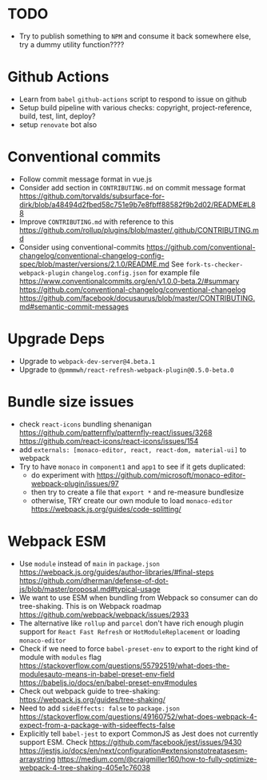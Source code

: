 # TODO

- Try to publish something to `NPM` and consume it back somewhere else, try a dummy utility function????

# Github Actions

- Learn from `babel` `github-actions` script to respond to issue on github
- Setup build pipeline with various checks: copyright, project-reference, build, test, lint, deploy?
- setup `renovate` bot also

# Conventional commits

- Follow commit message format in vue.js
- Consider add section in `CONTRIBUTING.md` on commit message format
  https://github.com/torvalds/subsurface-for-dirk/blob/a48494d2fbed58c751e9b7e8fbff88582f9b2d02/README#L88
- Improve `CONTRIBUTING.md` with reference to this
  https://github.com/rollup/plugins/blob/master/.github/CONTRIBUTING.md
- Consider using conventional-commits
  https://github.com/conventional-changelog/conventional-changelog-config-spec/blob/master/versions/2.1.0/README.md
  See `fork-ts-checker-webpack-plugin` `changelog.config.json` for example file
  https://www.conventionalcommits.org/en/v1.0.0-beta.2/#summary
  https://github.com/conventional-changelog/conventional-changelog
  https://github.com/facebook/docusaurus/blob/master/CONTRIBUTING.md#semantic-commit-messages

# Upgrade Deps

- Upgrade to `webpack-dev-server@4.beta.1`
- Upgrade to `@pmmmwh/react-refresh-webpack-plugin@0.5.0-beta.0`

# Bundle size issues

- check `react-icons` bundling shenanigan
  https://github.com/patternfly/patternfly-react/issues/3268
  https://github.com/react-icons/react-icons/issues/154
- add `externals: [monaco-editor, react, react-dom, material-ui]` to webpack
- Try to have `monaco` in `component1` and `app1` to see if it gets duplicated:
  - do experiment with https://github.com/microsoft/monaco-editor-webpack-plugin/issues/97
  - then try to create a file that `export *` and re-measure bundlesize
  - otherwise, TRY create our own module to load `monaco-editor`
    https://webpack.js.org/guides/code-splitting/

# Webpack ESM

- Use `module` instead of `main` in `package.json`
  https://webpack.js.org/guides/author-libraries/#final-steps
  https://github.com/dherman/defense-of-dot-js/blob/master/proposal.md#typical-usage
- We want to use ESM when bundling from Webpack so consumer can do tree-shaking. This is on Webpack roadmap
  https://github.com/webpack/webpack/issues/2933
- The alternative like `rollup` and `parcel` don't have rich enough plugin support for `React Fast Refresh` or `HotModuleReplacement` or loading `monaco-editor`
- Check if we need to force `babel-preset-env` to export to the right kind of module with `modules` flag
  https://stackoverflow.com/questions/55792519/what-does-the-modulesauto-means-in-babel-preset-env-field
  https://babeljs.io/docs/en/babel-preset-env#modules
- Check out webpack guide to tree-shaking:
  https://webpack.js.org/guides/tree-shaking/
- Need to add `sideEffects: false` to `package.json`
  https://stackoverflow.com/questions/49160752/what-does-webpack-4-expect-from-a-package-with-sideeffects-false
- Explicitly tell `babel-jest` to export CommonJS as Jest does not currently support ESM. Check
  https://github.com/facebook/jest/issues/9430
  https://jestjs.io/docs/en/next/configuration#extensionstotreatasesm-arraystring
  https://medium.com/@craigmiller160/how-to-fully-optimize-webpack-4-tree-shaking-405e1c76038
